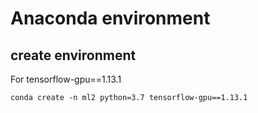 # Anaconda environment

## create environment
For tensorflow-gpu==1.13.1
```
conda create -n ml2 python=3.7 tensorflow-gpu==1.13.1
```
